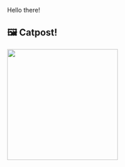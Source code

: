 Hello there!



## 🖼️ Catpost!

<sub>
    <img src="https://cdn2.thecatapi.com/images/e6b.jpg" height="256">
</sub>

